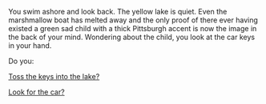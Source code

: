 You swim ashore and look back. The yellow lake is quiet. Even the marshmallow boat has melted away and the only proof of there ever having existed a green sad child with a thick Pittsburgh accent is now the image in the back of your mind. Wondering about the child, you look at the car keys in your hand.

Do you:

[Toss the keys into the lake?](/toss-keys/toss-keys.md)

[Look for the car?](/dude-wheres-my-car/dude-wheres-my-car.md)